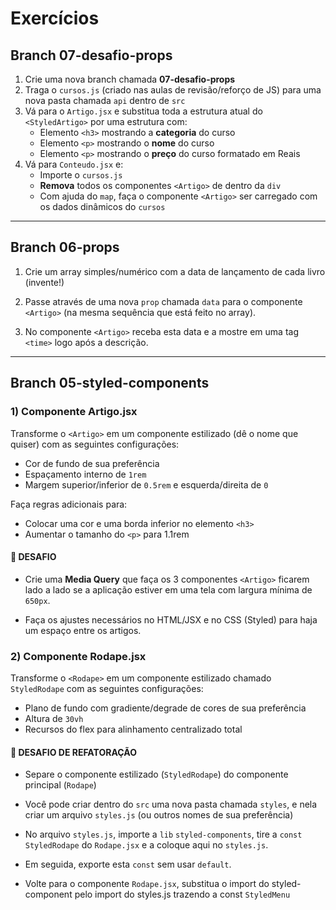 # Exercícios

## Branch 07-desafio-props

1. Crie uma nova branch chamada **07-desafio-props**
2. Traga o `cursos.js` (criado nas aulas de revisão/reforço de JS) para uma nova pasta chamada `api` dentro de `src`
3. Vá para o `Artigo.jsx` e substitua toda a estrutura atual do `<StyledArtigo>` por uma estrutura com:
   - Elemento `<h3>` mostrando a **categoria** do curso
   - Elemento `<p>` mostrando o **nome** do curso
   - Elemento `<p>` mostrando o **preço** do curso formatado em Reais
4. Vá para `Conteudo.jsx` e:
   - Importe o `cursos.js`
   - **Remova** todos os componentes `<Artigo>` de dentro da `div`
   - Com ajuda do `map`, faça o componente `<Artigo>` ser carregado com os dados dinâmicos do `cursos`

---

## Branch 06-props

1. Crie um array simples/numérico com a data de lançamento de cada livro (invente!)

2. Passe através de uma nova `prop` chamada `data` para o componente `<Artigo>` (na mesma sequência que está feito no array).

3. No componente `<Artigo>` receba esta data e a mostre
   em uma tag `<time>` logo após a descrição.

---

## Branch 05-styled-components

### 1) Componente Artigo.jsx

Transforme o `<Artigo>` em um componente estilizado (dê o nome que quiser) com as seguintes configurações:

- Cor de fundo de sua preferência
- Espaçamento interno de `1rem`
- Margem superior/inferior de `0.5rem` e esquerda/direita de `0`

Faça regras adicionais para:

- Colocar uma cor e uma borda inferior no elemento `<h3>`
- Aumentar o tamanho do `<p>` para 1.1rem

#### 📢 DESAFIO

- Crie uma **Media Query** que faça os 3 componentes `<Artigo>` ficarem lado a lado se a aplicação estiver em uma tela com largura mínima de `650px`.

- Faça os ajustes necessários no HTML/JSX e no CSS (Styled) para haja um espaço entre os artigos.

### 2) Componente Rodape.jsx

Transforme o `<Rodape>` em um componente estilizado chamado `StyledRodape` com as seguintes configurações:

- Plano de fundo com gradiente/degrade de cores de sua preferência
- Altura de `30vh`
- Recursos do flex para alinhamento centralizado total

#### 📢 DESAFIO DE REFATORAÇÃO

- Separe o componente estilizado (`StyledRodape`) do componente principal (`Rodape`)

- Você pode criar dentro do `src` uma nova pasta chamada `styles`, e nela criar um arquivo `styles.js` (ou outros nomes de sua preferência)

- No arquivo `styles.js`, importe a `lib` `styled-components`, tire a `const StyledRodape` do `Rodape.jsx` e a coloque aqui no `styles.js`.

- Em seguida, exporte esta `const` sem usar `default`.

- Volte para o componente `Rodape.jsx`, substitua o import do styled-component pelo import do styles.js trazendo a const `StyledMenu`
